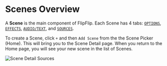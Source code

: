 # Scenes Overview

A **Scene** is the main component of FlipFlip. Each Scene has 4 tabs: [`OPTIONS`](options.md), [`EFFECTS`](effects.md),
[`AUDIO/TEXT`](audio_text.md), and [`SOURCES`](sources.md).

To create a Scene, click `+` and then `Add Scene` from the the Scene Picker (Home). This will bring you to the Scene Detail page. 
When you return to the Home page, you will see your new scene in the list of Scenes.

<img src="doc_images/scene_detail_sources.png" alt="Scene Detail Sources" class="col-xs-10 col-xl-7">